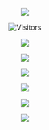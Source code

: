 <p align='center'>
<img src="https://i.imgur.com/uNafKE3.gif"/>
</p>

<p align='center'>
<img alt="Visitors" src="https://komarev.com/ghpvc/?username=Exterminate5573&style=flat&labelColor=black&logo=github&label=Profile+Views&color=0d8ce0"/>
</p>

<p align='center'>
 <img src="https://discord.c99.nl/widget/theme-2/598354701536329728.png">
</p>

<p align='center'>
 <img src="https://gen.plancke.io/exp/ExterminateYT.png">
</p>

<p align="center">
  <a href="https://www.youtube.com/channel/UCE96Qs22Mfto-ZlfI63morA"><img src="https://img.shields.io/badge/YouTube-FF0000?style=for-the-badge&logo=youtube&logoColor=white" />                                                                                                                                    </a>
</p>

<p align="center">
  <img src="https://github-readme-stats.vercel.app/api?username=Exterminate5573&show_icons=true&theme=aura_dark&hide_title=true&count_private=true" />
</p>

<p align="center">
 <img src="https://github-readme-stats.vercel.app/api/top-langs/?username=Exterminate5573&theme=aura_dark&hide_title=true" />
</p>

<p align='center'>
<img src="https://i.imgur.com/CmgclEK.gif"/>
</p>


